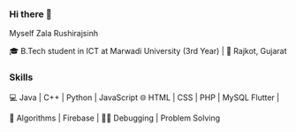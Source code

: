 ### Hi there 👋
Myself Zala Rushirajsinh 

🎓 B.Tech student in ICT at Marwadi University (3rd Year) | 📍 Rajkot, Gujarat

### Skills

💻 Java | C++ | Python | JavaScript
🌐 HTML | CSS | PHP | MySQL 
   Flutter |
   
🧠 Algorithms | Firebase |
👨‍💻 Debugging | Problem Solving
